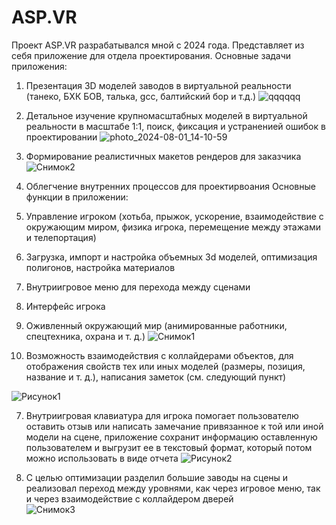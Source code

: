 # ASP.VR
Проект ASP.VR разрабатывался мной с 2024 года. Представляет из себя приложение для отдела проектирования. 
Основные задачи приложения:
1) Презентация 3D моделей заводов в виртуальной реальности (танеко, БХК БОВ, талька, gcc, балтийский бор и т.д.)
![qqqqqq](https://github.com/user-attachments/assets/f6031ff7-f655-4954-80ba-82f0f25a59f2)

2) Детальное изучение крупномасштабных моделей в виртуальной реальности в масштабе 1:1, поиск, фиксация и устраненией ошибок в проектировании
![photo_2024-08-01_14-10-59](https://github.com/user-attachments/assets/40000576-6816-483e-851e-d311abcce22b)

3) Формирование реалистичных макетов рендеров для заказчика
![Снимок2](https://github.com/user-attachments/assets/fbd15e00-8948-421a-9e50-b027b510685f)

4) Облегчение внутренних процессов для проектирвоания
Основные функции в приложении:
1) Управление игроком (хотьба, прыжок, ускорение, взаимодействие с окружающим миром, физика игрока, перемещение между этажами и телепортация)
2) Загрузка, импорт и настройка объемных 3d моделей, оптимизация полигонов, настройка материалов
3) Внутриигровое меню для перехода между сценами
4) Интерфейс игрока
5) Оживленный окружающий мир (анимированные работники, спецтехника, охрана и т. д.)
![Снимок1](https://github.com/user-attachments/assets/826d1ef7-1355-4cfb-8689-65380456fd46)

6) Возможность взаимодействия с коллайдерами объектов, для отображения свойств тех или иных моделей (размеры, позиция, название и т. д.), написания заметок (см. следующий пункт)

![Рисунок1](https://github.com/user-attachments/assets/4cb59842-1d3d-41af-a8b3-2767fe62f037)

7) Внутриигровая клавиатура для игрока помогает пользователю оставить отзыв или написать замечание привязанное к той или иной модели на сцене, приложение сохранит информацию оставленную пользователем и выгрузит ее в текстовый формат, который потом можно использовать в виде отчета
![Рисунок2](https://github.com/user-attachments/assets/49a444f4-dccc-48bc-ad00-95e13356ec74)

9) С целью оптимизации разделил большие заводы на сцены и реализовал переход между уровнями, как через игровое меню, так и через взаимодействие с коллайдером дверей  
![Снимок3](https://github.com/user-attachments/assets/55591724-e49c-4fb7-bd30-aafb282c6fd6)
